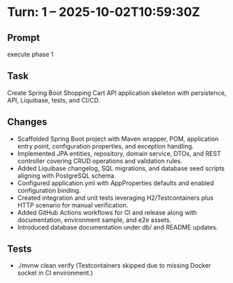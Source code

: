 # Turn: 1 – 2025-10-02T10:59:30Z

## Prompt
execute phase 1

## Task
Create Spring Boot Shopping Cart API application skeleton with persistence, API, Liquibase, tests, and CI/CD.

## Changes
- Scaffolded Spring Boot project with Maven wrapper, POM, application entry point, configuration properties, and exception handling.
- Implemented JPA entities, repository, domain service, DTOs, and REST controller covering CRUD operations and validation rules.
- Added Liquibase changelog, SQL migrations, and database seed scripts aligning with PostgreSQL schema.
- Configured application.yml with AppProperties defaults and enabled configuration binding.
- Created integration and unit tests leveraging H2/Testcontainers plus HTTP scenario for manual verification.
- Added GitHub Actions workflows for CI and release along with documentation, environment sample, and e2e assets.
- Introduced database documentation under db/ and README updates.

## Tests
- ./mvnw clean verify (Testcontainers skipped due to missing Docker socket in CI environment.)
